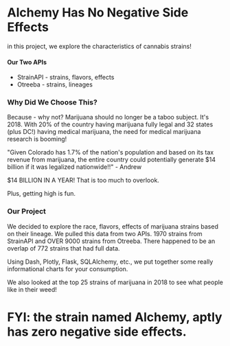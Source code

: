 # Alchemy Has No Negative Side Effects
in this project, we explore the characteristics of cannabis strains!

#### Our Two APIs
* StrainAPI - strains, flavors, effects
* Otreeba - strains, lineages

### Why Did We Choose This?
Because - why not? Marijuana should no longer be a taboo subject. It's 2018. With 20% of the country having marijuana fully legal and 32 states (plus DC!) having medical marijuana, the need for medical marijuana research is booming!

"Given Colorado has 1.7% of the nation's population and based on its tax revenue from marijuana, the entire country could potentially generate $14 billion if it was legalized nationwide!!" - Andrew

$14 BILLION IN A YEAR! That is too much to overlook.

Plus, getting high is fun.

### Our Project
We decided to explore the race, flavors, effects of marijuana strains based on their lineage. We pulled this data from two APIs. 1970 strains from StrainAPI and OVER 9000 strains from Otreeba. There happened to be an overlap of 772 strains that had full data.

Using Dash, Plotly, Flask, SQLAlchemy, etc., we put together some really informational charts for your consumption.

We also looked at the top 25 strains of marijuana in 2018 to see what people like in their weed!

# FYI: the strain named **Alchemy**, aptly has zero negative side effects.
